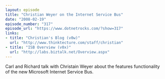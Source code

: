 ```yaml
---
layout: episode
title: "Christian Weyer on the Internet Service Bus"
date: "2008-02-19"
episode_number: "317"
episode_url: "https://www.dotnetrocks.com/?show=317"
links:
- title: "Christian's Blog (v0w)"
  url: "http://www.thinktecture.com/staff/christian"
- title: "ISB Overview (v0x)"
  url: "http://labs.biztalk.net/Overview.aspx"
---
```


Carl and Richard talk with Christain Weyer about the features functionality of the new Microsoft Internet Service Bus.
